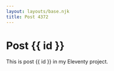 ```yaml
---
layout: layouts/base.njk
title: Post 4372
---
```


# Post {{ id }}

This is post {{ id }} in my Eleventy project.
